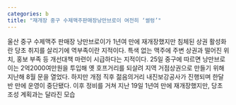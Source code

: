 ```yaml
---
categories: b
title: "재개장 중구 수제맥주판매장낭만브로이 여전히 ‘썰렁’"
---
```

울산 중구 수제맥주 판매장 낭만브로이가 1년여 만에 재개장했지만 침체된 상권 활성화란 당초 취지를 살리기에 역부족이란 지적이다. 특색 없는 맥주에 주변 상권과 떨어진 위치, 홍보 부족 등 개선대책 마련이 시급하다는 지적이다. 25일 중구에 따르면 낭만브로이는 2억2000여만원을 투입해 옛 호프거리를 되살려 지역 거점상권으로 만들기 위해 지난해 8월 문을 열었다. 하지만 개점 직후 젊음의거리 내진보강공사가 진행되며 한달 반 만에 운영이 중단됐다. 이후 정비를 거쳐 지난 19일 1년여 만에 재개장했지만, 당초 조성 계획과는 달라진 모습
